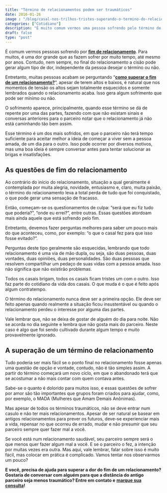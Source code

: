 ```yaml
---
title: "Término de relacionamentos podem ser traumáticos"
date: 2016-01-26
image : "/blog/casal-nos-trilhos-tristes-superando-o-termino-do-relacionamento.jpg"
categories: ["Cotidiano"]
description: "É muito comum vermos uma pessoa sofrendo pelo término de relacionamento. Para muitos, é uma dor muito grande que as fazem sofrer por muito tempo, até..."
draft: false
type: "post"
---
```


É comum vermos pessoas sofrendo por **[fim de relacionamento](/terapia-de-casal/)**. Para muitos, é uma dor grande que as fazem sofrer por muito tempo, até mesmo por anos. Contudo, nem sempre, no final do relacionamento a cisão pode gerar algum tipo de dor, independente da pessoa desejar o término ou não.

Entretanto, muitas pessoas acabam se perguntando “[**como superar o fim de um relacionamento?**](/terapia-de-casal/)“, apesar de terem altos e baixos, é natural que nos momentos de tensão os altos sejam totalmente esquecidos e somente lembrados quando o relacionamento acaba. Isso gera algum sofrimento que pode ser mínimo ou não.

O sofrimento aparece, principalmente, quando esse término se dá de repente por uma das partes, fazendo com que não existam sinais e conversas anteriores para o parceiro notar que o relacionamento já não está caminhando tão bem assim.

Esse término é um dos mais sofridos, em que o parceiro não terá tempo suficiente para aceitar melhor a ideia de começar a viver sem a pessoa amada, de um dia para o outro. Isso pode ocorrer por diversos motivos, mas uma boa ideia é sempre conversar antes para tentar solucionar as brigas e insatisfações.

## **As questões de fim do relacionamento**

Ao contrário do início do relacionamento, situação a qual geralmente é contemplada por muita alegria, novidade, entusiasmo e, claro, muita paixão, o término do relacionamento leva a total perda de tudo que foi conquistado, o que pode gerar uma sensação de fracasso.

Então, começam-se os questionamentos de culpa: “será que eu fiz tudo que poderia?”, “onde eu errei?”, entre outras. Essas questões atordoam mais ainda aquele que está sofrendo pelo fim.

Entretanto, devemos fazer perguntas melhores para saber um pouco mais do que aconteceu, como, por exemplo: “o que o casal fez para que isso fosse evitado?”.

Perguntas deste tipo geralmente são esquecidas, lembrando que todo relacionamento é uma via de mão dupla, ou seja, são duas pessoas, duas vontades, duas opiniões, duas personalidades. São duas pessoas que resolvem compartilhar um pedaço de suas vidas com a pessoa amada. Isso não significa que não existirão problemas.

Todos os casais brigam, todos os casais ficam tristes um com o outro. Isso faz parte do cotidiano da vida dos casais. O que muda é o que é feito após algum contratempo.

O término do relacionamento nunca deve ser a primeira opção. Ele deve ser feito apenas quando realmente a situação ficou insustentável ou quando o relacionamento perdeu o interesse por alguma das partes.

Vale lembrar que, não se deixa de gostar de alguém do dia para noite. Não se acorda no dia seguinte e lembra que não gosta mais do parceiro. Neste caso é algo que foi sendo cultivado durante algum tempo e muito provavelmente ignorado.

## **A superação de um término de relacionamento**

Tudo poderia ser mais fácil se o ponto final no relacionamento fosse apenas uma questão de opção e vontade, contudo, não é tão simples assim. A partir do término começará um novo ciclo, em que o abandonado terá que se acostumar a não mais contar com quem contava antes.

Sabe-se o quanto é dolorido para muitos isso, e essas questões de sofrer por amor são tão importantes que grupos foram criados para ajudar, como, por exemplo, o MADA (Mulheres que Amam Demais Anônimas).

Mas apesar de todos os términos traumáticos, não se deve entrar num casulo e não ter mais relacionamentos. Apesar de ser natural se basear em antigos relacionamentos para prever os futuros, deve-se experienciar mais a vida, repensar no que ocorreu de errado, mudar e não presumir que seu parceiro sempre quer fazer mal a você.

Se você está num relacionamento saudável, seu parceiro sempre será o que menos quer fazer algum mal a você. E se o parceiro o fez, a intenção por muitas vezes era outra. Mas aqui, vale lembrar, falar sobre isso é muito fácil, mas colocar em prática é complicado. Vamos tentar nos observarmos um pouco?

**E você, precisa de ajuda para superar a dor do fim de um relacionamento? Gostaria de conversar com alguém para que a distância do antigo parceiro seja menos traumático? Entre em contato e** [**marque sua consulta**](/contato/)**!**